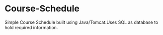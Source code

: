 # Course-Schedule
Simple Course Schedule built using Java/Tomcat.Uses SQL as database to hold required information.
